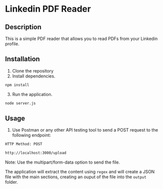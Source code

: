 # Linkedin PDF Reader

## Description

This is a simple PDF reader that allows you to read PDFs from your Linkedin profile.

## Installation

1. Clone the repository
2. Install dependencies.

```bash
npm install
```

3. Run the application.

```bash
node server.js
```

## Usage

1. Use Postman or any other API testing tool to send a POST request to the following endpoint:

```bash
HTTP Method: POST

http://localhost:3000/upload
```

Note: Use the multipart/form-data option to send the file.

The application will extract the content using `regex` and will create a JSON file with the main sections, creating an ouput of the file into the `output` folder.
